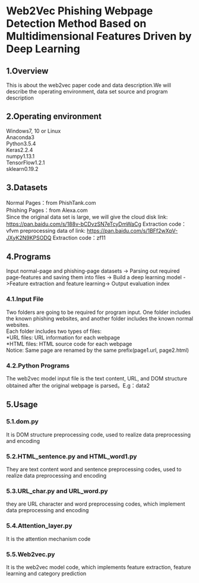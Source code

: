 # Web2Vec Phishing Webpage Detection Method Based on Multidimensional Features Driven by Deep Learning
## 1.Overview
This is about the web2vec paper code and data description.We will describe the operating environment, data set source and program description
## 2.Operating environment
Windows7, 10 or Linux  
Anaconda3  
Python3.5.4  
Keras2.2.4  
numpy1.13.1  
TensorFlow1.2.1  
sklearn0.19.2  
## 3.Datasets
Normal Pages：from PhishTank.com  
Phishing Pages：from Alexa.com  
Since the original data set is large, we will give the cloud disk link: https://pan.baidu.com/s/188v-bCDvzSN7eTcyDmWaCg      Extraction code：vfvm 
preprocessing data of link: https://pan.baidu.com/s/1BFf2wXpV-JXyK2N9KPSODQ  Extraction code：zf11  
## 4.Programs
Input normal-page and phishing-page datasets -> Parsing out required page-features and saving them into files -> Build a deep learning model ->Feature extraction and feature learning-> Output evaluation index
### 4.1.Input File
Two folders are going to be required for program input. One folder includes the known phishing websites, and another folder includes the known normal websites.  
Each folder includes two types of files:  
*URL files: URL information for each webpage  
*HTML files: HTML source code for each webpage  
Notice: Same page are renamed by the same prefix(page1.url, page2.html)  
### 4.2.Python Programs
The web2vec model input file is the text content, URL, and DOM structure obtained after the original webpage is parsed。E.g：data2  
## 5.Usage
### 5.1.dom.py 
It is DOM structure preprocessing code, used to realize data preprocessing and encoding  
### 5.2.HTML_sentence.py and HTML_word1.py 
They are text content word and sentence preprocessing codes, used to realize data preprocessing and encoding  
### 5.3.URL_char.py and URL_word.py 
they are URL character and word preprocessing codes, which implement data preprocessing and encoding  
### 5.4.Attention_layer.py
It is the attention mechanism code  
### 5.5.Web2vec.py
It is the web2vec model code, which implements feature extraction, feature learning and category prediction
